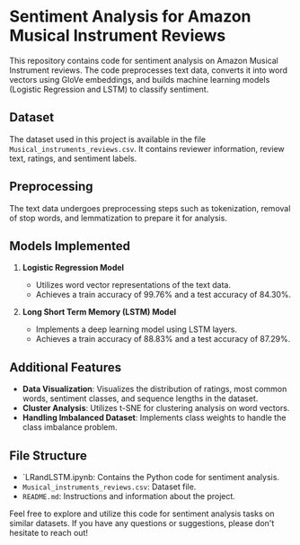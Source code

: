 # Sentiment Analysis for Amazon Musical Instrument Reviews

This repository contains code for sentiment analysis on Amazon Musical Instrument reviews. The code preprocesses text data, converts it into word vectors using GloVe embeddings, and builds machine learning models (Logistic Regression and LSTM) to classify sentiment.

## Dataset
The dataset used in this project is available in the file `Musical_instruments_reviews.csv`. It contains reviewer information, review text, ratings, and sentiment labels.

## Preprocessing
The text data undergoes preprocessing steps such as tokenization, removal of stop words, and lemmatization to prepare it for analysis.

## Models Implemented
1. **Logistic Regression Model**
   - Utilizes word vector representations of the text data.
   - Achieves a train accuracy of 99.76% and a test accuracy of 84.30%.

2. **Long Short Term Memory (LSTM) Model**
   - Implements a deep learning model using LSTM layers.
   - Achieves a train accuracy of 88.83% and a test accuracy of 87.29%.

## Additional Features
- **Data Visualization**: Visualizes the distribution of ratings, most common words, sentiment classes, and sequence lengths in the dataset.
- **Cluster Analysis**: Utilizes t-SNE for clustering analysis on word vectors.
- **Handling Imbalanced Dataset**: Implements class weights to handle the class imbalance problem.

## File Structure
- `LRandLSTM.ipynb: Contains the Python code for sentiment analysis.
- `Musical_instruments_reviews.csv`: Dataset file.
- `README.md`: Instructions and information about the project.

Feel free to explore and utilize this code for sentiment analysis tasks on similar datasets. If you have any questions or suggestions, please don't hesitate to reach out!
